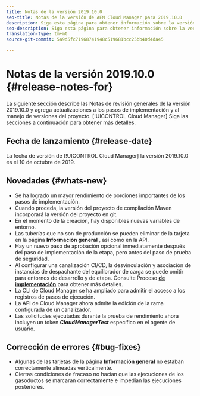 ```yaml
---
title: Notas de la versión 2019.10.0
seo-title: Notas de la versión de AEM Cloud Manager para 2019.10.0
description: Siga esta página para obtener información sobre la versión 2019.10.0 de Cloud Manager.
seo-description: Siga esta página para obtener información sobre la versión 2019.10.0 de AEM Cloud Manager.
translation-type: tm+mt
source-git-commit: 5a9d5fc71968741948c519681bcc25bb40d4da45

---
```


# Notas de la versión 2019.10.0 {#release-notes-for}

La siguiente sección describe las Notas de revisión generales de la versión 2019.10.0 y agrega actualizaciones a los pasos de implementación y al manejo de versiones del proyecto. [!UICONTROL Cloud Manager] 
Siga las secciones a continuación para obtener más detalles.

## Fecha de lanzamiento {#release-date}

La fecha de versión de [!UICONTROL Cloud Manager] la versión 2019.10.0 es el 10 de octubre de 2019.

## Novedades {#whats-new}

* Se ha logrado un mayor rendimiento de porciones importantes de los pasos de implementación.
* Cuando proceda, la versión del proyecto de compilación Maven incorporará la versión del proyecto en git.
* En el momento de la creación, hay disponibles nuevas variables de entorno.
* Las tuberías que no son de producción se pueden eliminar de la tarjeta en la página **Información general** , así como en la API.
* Hay un nuevo paso de aprobación opcional inmediatamente después del paso de implementación de la etapa, pero antes del paso de prueba de seguridad.
* Al configurar una canalización CI/CD, la desvinculación y asociación de instancias de despachante del equilibrador de carga se puede omitir para entornos de desarrollo y de etapa.
Consulte Proceso **[de implementación](deploying-code.md#deployment-process)** para obtener más detalles.
* La CLI de Cloud Manager se ha ampliado para admitir el acceso a los registros de pasos de ejecución.
* La API de Cloud Manager ahora admite la edición de la rama configurada de un canalizador.
* Las solicitudes ejecutadas durante la prueba de rendimiento ahora incluyen un token ***CloudManagerTest*** específico en el agente de usuario.

## Corrección de errores {#bug-fixes}

* Algunas de las tarjetas de la página **Información general** no estaban correctamente alineadas verticalmente.
* Ciertas condiciones de fracaso no hacían que las ejecuciones de los gasoductos se marcaran correctamente e impedían las ejecuciones posteriores.
